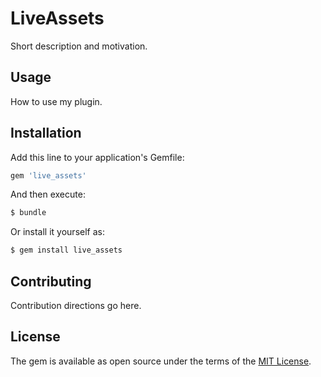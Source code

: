 # LiveAssets
Short description and motivation.

## Usage
How to use my plugin.

## Installation
Add this line to your application's Gemfile:

```ruby
gem 'live_assets'
```

And then execute:
```bash
$ bundle
```

Or install it yourself as:
```bash
$ gem install live_assets
```

## Contributing
Contribution directions go here.

## License
The gem is available as open source under the terms of the [MIT License](http://opensource.org/licenses/MIT).

